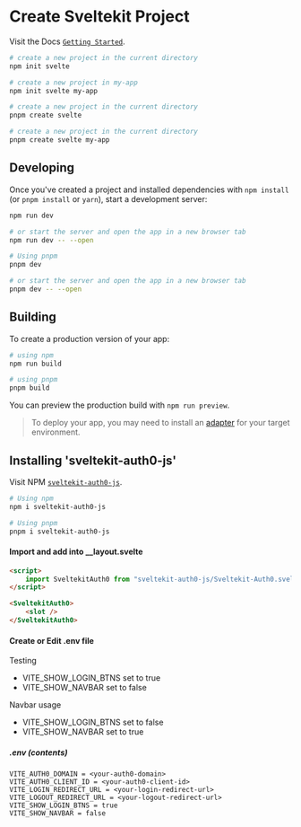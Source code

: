 # Create Sveltekit Project

Visit the Docs [`Getting Started`](https://kit.svelte.dev/docs/introduction#getting-started).


```bash
# create a new project in the current directory
npm init svelte

# create a new project in my-app
npm init svelte my-app

# create a new project in the current directory
pnpm create svelte

# create a new project in the current directory
pnpm create svelte my-app

```

## Developing

Once you've created a project and installed dependencies with `npm install` (or `pnpm install` or `yarn`), start a development server:

```bash
npm run dev

# or start the server and open the app in a new browser tab
npm run dev -- --open

# Using pnpm
pnpm dev

# or start the server and open the app in a new browser tab
pnpm dev -- --open
```

## Building

To create a production version of your app:

```bash
# using npm
npm run build

# using pnpm
pnpm build
```

You can preview the production build with `npm run preview`.

> To deploy your app, you may need to install an [adapter](https://kit.svelte.dev/docs/adapters) for your target environment.

## Installing 'sveltekit-auth0-js'

Visit NPM [`sveltekit-auth0-js`](https://www.npmjs.com/package/sveltekit-auth0-js).


```bash
# Using npm
npm i sveltekit-auth0-js

# Using pnpm
pnpm i sveltekit-auth0-js
```

#### Import and add into __layout.svelte
```html
<script>
    import SveltekitAuth0 from "sveltekit-auth0-js/Sveltekit-Auth0.svelte";
</script>

<SveltekitAuth0>
    <slot />
</SveltekitAuth0>
```
#### Create or Edit .env file
Testing
- VITE_SHOW_LOGIN_BTNS set to true
- VITE_SHOW_NAVBAR set to false

Navbar usage
- VITE_SHOW_LOGIN_BTNS set to false
- VITE_SHOW_NAVBAR set to true

##### .env (contents)
```env
VITE_AUTH0_DOMAIN = <your-auth0-domain>
VITE_AUTH0_CLIENT_ID = <your-auth0-client-id>
VITE_LOGIN_REDIRECT_URL = <your-login-redirect-url>
VITE_LOGOUT_REDIRECT_URL = <your-logout-redirect-url>
VITE_SHOW_LOGIN_BTNS = true
VITE_SHOW_NAVBAR = false
```
